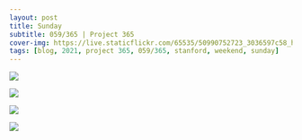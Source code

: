 ```yaml
---
layout: post
title: Sunday
subtitle: 059/365 | Project 365
cover-img: https://live.staticflickr.com/65535/50990752723_3036597c58_h.jpg
tags: [blog, 2021, project 365, 059/365, stanford, weekend, sunday]
---
```

<style>
  .intro-header.big-img {
    background-position:center }
</style>
<p class="post-img-wrap">
  <img src="https://live.staticflickr.com/65535/50990744538_a9ea3a8cb2_h.jpg">
</p>
<p class="post-img-wrap">
  <img src="https://live.staticflickr.com/65535/50990752723_3036597c58_h.jpg">
</p>
<p class="post-img-wrap">
  <img src="https://live.staticflickr.com/65535/50991565007_5287cf3167_h.jpg">
</p>
<p class="post-img-wrap">
  <img src="https://live.staticflickr.com/65535/50991559577_9652e8833c_h.jpg">
</p>
